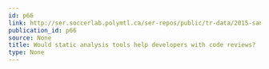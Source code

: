 ```yaml
---
id: p66
link: http://ser.soccerlab.polymtl.ca/ser-repos/public/tr-data/2015-saner-code-reviews.zip
publication_id: p66
source: None
title: Would static analysis tools help developers with code reviews?
type: None
---
```


